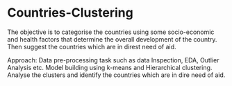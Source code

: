 # Countries-Clustering

The objective is to categorise the countries using some socio-economic and health factors that determine the overall development of the country. Then suggest the countries which are in direst need of aid.


Approach: Data pre-processing task such as data Inspection, EDA, Outlier Analysis etc. Model building using k-means and Hierarchical clustering. Analyse the clusters and identify the countries which are in dire need of aid.
